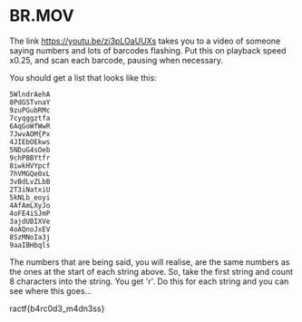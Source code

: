# BR.MOV

The link https://youtu.be/zi3pLOaUUXs takes you to a video of someone saying numbers and lots of barcodes flashing.
Put this on playback speed x0.25, and scan each barcode, pausing when necessary.

You should get a list that looks like this:
```
5WlndrAehA
8PdGSTvnaY
9zuPGubRMc
7cyqggztfa
6AqGoWfWwR
7JwvAOM{Px
4JIEbOEkws
5NDuG4sOeb
9chPBBYtfr
8iwkHVYpcf
7hVMGQe0xL
3vBdLvZLbB
2T3iNatxiU
5kNLb_eoyi
4AfAmLXyJo
4oFE4iSJmP
3ajdUBIXVe
4oAQnoJxEV
8SzMNoIa3j
9aaIBHbqls
```

The numbers that are being said, you will realise, are the same numbers as the ones at the start of each string above.
So, take the first string and count 8 characters into the string. You get 'r'. 
Do this for each string and you can see where this goes...

ractf{b4rc0d3_m4dn3ss}
